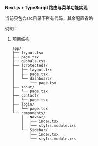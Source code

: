 **Next.js + TypeScript 路由与菜单功能实现**

当前只包含src目录下所有代码，其余配置省略

说明：
1. 项目结构
    ```
    app/
    ├── layout.tsx
    ├── page.tsx
    ├── globals.css
    ├── (protected)/
    │   ├── layout.tsx
    │   ├── page.tsx
    │   └── dashboard/
    │       └── page.tsx
    ├── about/
    │   └── page.tsx
    ├── contact/
    │   └── page.tsx
    ├── login/
    │   └── page.tsx
    └── components/
        ├── Navbar/
        │   ├── index.tsx
        │   └── styles.module.css
        └── Sidebar/
            ├── index.tsx
            └── styles.module.css
    ```
